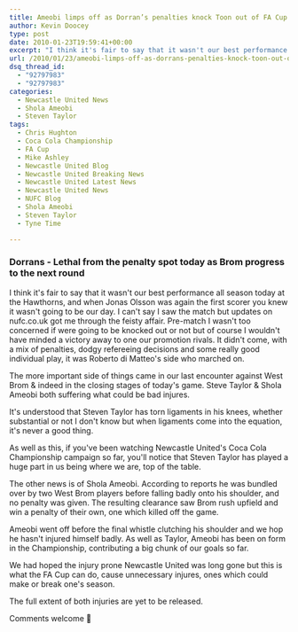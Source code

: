 ```yaml
---
title: Ameobi limps off as Dorran’s penalties knock Toon out of FA Cup
author: Kevin Doocey
type: post
date: 2010-01-23T19:59:41+00:00
excerpt: "I think it's fair to say that it wasn't our best performance all season.."
url: /2010/01/23/ameobi-limps-off-as-dorrans-penalties-knock-toon-out-of-fa-cup/
dsq_thread_id:
  - "92797983"
  - "92797983"
categories:
  - Newcastle United News
  - Shola Ameobi
  - Steven Taylor
tags:
  - Chris Hughton
  - Coca Cola Championship
  - FA Cup
  - Mike Ashley
  - Newcastle United Blog
  - Newcastle United Breaking News
  - Newcastle United Latest News
  - Newcastle United News
  - NUFC Blog
  - Shola Ameobi
  - Steven Taylor
  - Tyne Time

---
```

### Dorrans - Lethal from the penalty spot today as Brom progress to the next round

I think it's fair to say that it wasn't our best performance all season today at the Hawthorns, and when Jonas Olsson was again the first scorer you knew it wasn't going to be our day. I can't say I saw the match but updates on nufc.co.uk got me through the feisty affair. Pre-match I wasn't too concerned if were going to be knocked out or not but of course I wouldn't have minded a  victory away to one our promotion rivals. It didn't come, with a mix of penalties, dodgy refereeing decisions and some really good individual play, it was Roberto di Matteo's side who marched on.

The more important side of things came in our last encounter against West Brom & indeed in the closing stages of today's game. Steve Taylor & Shola Ameobi both suffering what could be bad injures.

It's understood that Steven Taylor has torn ligaments in his knees, whether substantial or not I don't know but when ligaments come into the equation, it's never a good thing.

As well as this, if you've been watching Newcastle United's Coca Cola Championship campaign so far, you'll notice that Steven Taylor has played a huge part in us being where we are, top of the table.

The other news is of Shola Ameobi. According to reports he was bundled over by two West Brom players before falling badly onto his shoulder, and no penalty was given. The resulting clearance saw Brom rush upfield and win a penalty of their own, one which killed off the game.

Ameobi went off before the final whistle clutching his shoulder and we hop he hasn't injured himself badly. As well as Taylor, Ameobi has been on form in the Championship, contributing a big chunk of our goals so far.

We had hoped the injury prone Newcastle United was long gone but this is what the FA Cup can do, cause unnecessary injures, ones which could make or break one's season.

The full extent of both injuries are yet to be released.

Comments welcome 🙂
